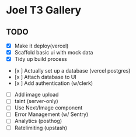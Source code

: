 # Joel T3 Gallery

## TODO

- [x] Make it deploy(vercel)
- [x] Scaffold basic ui with mock data
- [x] Tidy up build process
- [x ] Actually set up a database (vercel postgres)
- [x ] Attach database to UI
- [x ] Add authentication (w/clerk)
- [ ] Add image upload
- [ ] taint (server-only)
- [ ] Use Next/Image component
- [ ] Error Management (w/ Sentry)
- [ ] Analytics (posthog)
- [ ] Ratelimiting (upstash)
